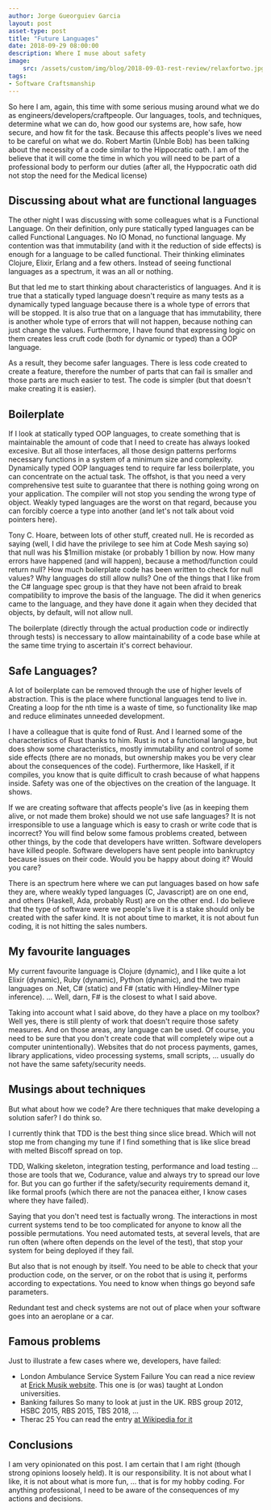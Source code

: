 ```yaml
---
author: Jorge Gueorguiev Garcia
layout: post
asset-type: post
title: "Future Languages"
date: 2018-09-29 08:00:00
description: Where I muse about safety
image: 
    src: /assets/custom/img/blog/2018-09-03-rest-review/relaxfortwo.jpg
tags: 
- Software Craftsmanship
---
```


So here I am, again, this time with some serious musing around what we do as engineers/developers/craftpeople. Our languages, tools, and techniques, determine what we can do, how good our systems are, how safe, how secure, and how fit for the task. Because this affects people's lives we need to be careful on what we do. Robert Martin (Unble Bob) has been talking about the necessity of a code similar to the Hippocratic oath. I am of the believe that it will come the time in which you will need to be part of a professional body to perform our duties (after all, the Hyppocratic oath did not stop the need for the Medical license)

## Discussing about what are functional languages

The other night I was discussing with some colleagues what is a Functional Language. On their definition, only pure statically typed languages can be called Functional Languages. No IO Monad, no functional language. My contention was that immutability (and with it the reduction of side effects) is enough for a language to be called functional. Their thinking eliminates Clojure, Elixir, Erlang and a few others. Instead of seeing functional languages as a spectrum, it was an all or nothing.

But that led me to start thinking about characteristics of languages. And it is true that a statically typed language doesn't require as many tests as a dynamically typed language because there is a whole type of errors that will be stopped. It is also true that on a language that has immutability, there is another whole type of errors that will not happen, because nothing can just change the values. Furthermore, I have found that expressing logic on them creates less cruft code (both for dynamic or typed) than a OOP language.

As a result, they become safer languages. There is less code created to create a feature, therefore the number of parts that can fail is smaller and those parts are much easier to test. The code is simpler (but that doesn't make creating it is easier).

## Boilerplate

If I look at statically typed OOP languages, to create something that is maintainable the amount of code that I need to create has always looked excesive. But all those interfaces, all those design patterns performs necessary functions in a system of a minimum size and complexity. Dynamically typed OOP languages tend to require far less boilerplate, you can concentrate on the actual task. The offshot, is that you need a very comprehensive test suite to guarantee that there is nothing going wrong on your application. The compiler will not stop you sending the wrong type of object. Weakly typed languages are the worst on that regard, because you can forcibly coerce a type into another (and let's not talk about void pointers here).

Tony C. Hoare, between lots of other stuff, created null. He is recorded as saying (well, I did have the privilege to see him at Code Mesh saying so) that null was his $1million mistake (or probably 1 billion by now. How many errors have happened (and will happen), because a method/function could return null? How much boilerplate code has been written to check for null values? Why languages do still allow nulls? One of the things that I like from the C# language spec group is that they have not been afraid to break compatibility to improve the basis of the language. The did it when generics came to the language, and they have done it again when they decided that objects, by default, will not allow null.

The boilerplate (directly through the actual production code or indirectly through tests) is neccessary to allow maintainability of a code base while at the same time trying to ascertain it's correct behaviour.

## Safe Languages?

A lot of boilerplate can be removed through the use of higher levels of abstraction. This is the place where functional languages tend to live in. Creating a loop for the nth time is a waste of time, so functionality like map and reduce eliminates unneeded development.

I have a colleague that is quite fond of Rust. And I learned some of the characteristics of Rust thanks to him. Rust is not a functional language, but does show some characteristics, mostly immutability and control of some side effects (there are no monads, but ownership makes you be very clear about the consequences of the code). Furthermore, like Haskell, if it compiles, you know that is quite difficult to crash because of what happens inside. Safety was one of the objectives on the creation of the language. It shows.

If we are creating software that affects people's live (as in keeping them alive, or not made them broke) should we not use safe languages? It is not irresponsible to use a language which is easy to crash or write code that is incorrect? You will find below some famous problems created, between other things, by the code that developers have written. Software developers have killed people. Software developers have sent people into bankruptcy because issues on their code. Would you be happy about doing it? Would you care?

There is an spectrum here where we can put languages based on how safe they are, where weakly typed languages (C, Javascript) are on one end, and others (Haskell, Ada, probably Rust) are on the other end. I do believe that the type of software were we people's live it is a stake should only be created with the safer kind. It is not about time to market, it is not about fun coding, it is not hitting the sales numbers.

## My favourite languages

My current favourite language is Clojure (dynamic), and I like quite a lot Elixir (dynamic), Ruby (dynamic), Python (dynamic), and the two main languages on .Net, C# (static) and F# (static with Hindley-Milner type inference). ... Well, darn, F# is the closest to what I said above.

Taking into account what I said above, do they have a place on my toolbox? Well yes, there is still plenty of work that doesn't require those safety measures. And on those areas, any language can be used. Of course, you need to be sure that you don't create code that will completely wipe out a computer unintentionally). Websites that do not process payments, games, library applications, video processing systems, small scripts, ... usually do not have the same safety/security needs. 

## Musings about techniques

But what about how we code? Are there techniques that make developing a solution safer? I do think so.

I currently think that TDD is the best thing since slice bread. Which will not stop me from changing my tune if I find something that is like slice bread with melted Biscoff spread on top.

TDD, Walking skeleton, integration testing, performance and load testing ... those are tools that we, Codurance, value and always try to spread our love for. But you can go further if the safety/security requirements demand it, like formal proofs (which there are not the panacea either, I know cases where they have failed).

Saying that you don't need test is factually wrong. The interactions in most current systems tend to be too complicated for anyone to know all the possible permutations. You need automated tests, at several levels, that are run often (where often depends on the level of the test), that stop your system for being deployed if they fail.

But also that is not enough by itself. You need to be able to check that your production code, on the server, or on the robot that is using it, performs according to expectations. You need to know when things go beyond safe parameters.

Redundant test and check systems are not out of place when your software goes into an aeroplane or a car.

## Famous problems

Just to illustrate a few cases where we, developers, have failed:

- London Ambulance Service System Failure
    You can read a nice review at [Erick Musik website](https://erichmusick.com/writings/technology/1992-london-ambulance-cad-failure.html). This one is (or was) taught at London universities.
- Banking failures
    So many to look at just in the UK. RBS group 2012, HSBC 2015, RBS 2015, TBS 2018, ...
- Therac 25
  You can read the entry [at Wikipedia for it](https://en.wikipedia.org/wiki/Therac-25)

## Conclusions

I am very opinionated on this post. I am certain that I am right (though strong opinions loosely held). It is our responsibility. It is not about what I like, it is not about what is more fun, ... that is for my hobby coding. For anything professional, I need to be aware of the consequences of my actions and decisions.
